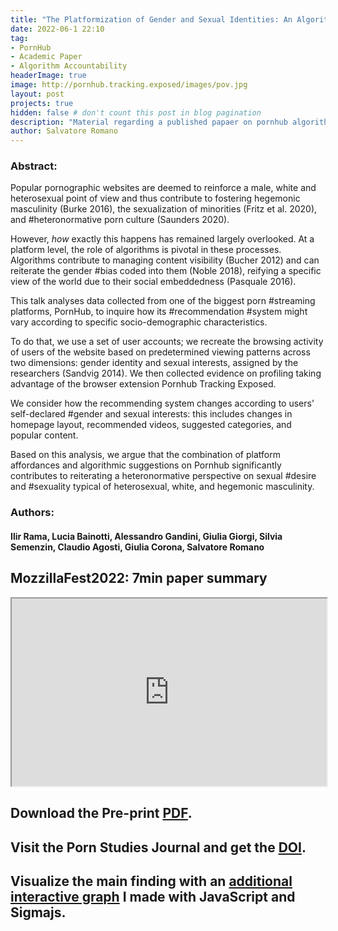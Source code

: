 ```yaml
---
title: "The Platformization of Gender and Sexual Identities: An Algorithmic Analysis of Pornhub"
date: 2022-06-1 22:10
tag: 
- PornHub
- Academic Paper
- Algorithm Accountability
headerImage: true
image: http://pornhub.tracking.exposed/images/pov.jpg
layout: post
projects: true
hidden: false # don't count this post in blog pagination
description: "Material regarding a published papaer on pornhub algorithm"
author: Salvatore Romano
---
```


### Abstract:

Popular pornographic websites are deemed to reinforce a male, white and heterosexual point of view and thus contribute to fostering hegemonic masculinity (Burke 2016), the sexualization of minorities (Fritz et al. 2020), and #heteronormative porn culture (Saunders 2020).

However, *how* exactly this happens has remained largely overlooked. At a platform level, the role of algorithms is pivotal in these processes. Algorithms contribute to managing content visibility (Bucher 2012) and can reiterate the gender #bias coded into them (Noble 2018), reifying a specific view of the world due to their social embeddedness (Pasquale 2016).

This talk analyses data collected from one of the biggest porn #streaming platforms, PornHub, to inquire how its #recommendation #system might vary according to specific socio-demographic characteristics.

To do that, we use a set of user accounts; we recreate the browsing activity of users of the website based on predetermined viewing patterns across two dimensions: gender identity and sexual interests, assigned by the researchers (Sandvig 2014). We then collected evidence on profiling taking advantage of the browser extension Pornhub Tracking Exposed.

We consider how the recommending system changes according to users’ self-declared #gender and sexual interests: this includes changes in homepage layout, recommended videos, suggested categories, and popular content.

Based on this analysis, we argue that the combination of platform affordances and algorithmic suggestions on Pornhub significantly contributes to reiterating a heteronormative perspective on sexual #desire and #sexuality typical of heterosexual, white, and hegemonic masculinity.

### Authors:

#### Ilir Rama, Lucia Bainotti, Alessandro Gandini, Giulia Giorgi, Silvia Semenzin, Claudio Agosti, Giulia Corona, Salvatore Romano


## MozzillaFest2022: 7min paper summary

<iframe
    src="https://invidious.namazso.eu/embed/1v0uaRreYro"
    style="width:100%; height:300px">
 </iframe>

## Download the Pre-print [PDF](https://osf.io/preprints/socarxiv/4egzu).

## Visit the Porn Studies Journal and get the [DOI](https://www.tandfonline.com/doi/full/10.1080/23268743.2022.2066566).

## Visualize the main finding with an [additional interactive graph](/networks/PlatformGender/) I made with JavaScript and Sigmajs.
